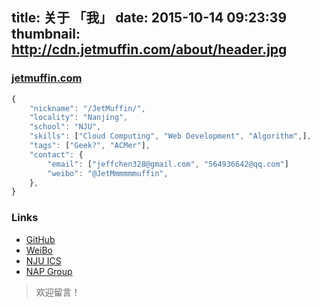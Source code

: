 title: 关于 「我」
date: 2015-10-14 09:23:39
thumbnail: http://cdn.jetmuffin.com/about/header.jpg
---

### [jetmuffin.com](www.jetmuffin.com)

```javascript
{
    "nickname": "/JetMuffin/", 
    "locality": "Nanjing",
    "school": "NJU",
    "skills": ["Cloud Computing", "Web Development", "Algorithm",],
    "tags": ["Geek?", "ACMer"],
    "contact": {
        "email": ["jeffchen328@gmail.com", "564936642@qq.com"]
        "weibo": "@JetMmmmmmuffin",
    },
}
```

### Links
* [GitHub](https://github.com/JetMuffin/) 
* [WeiBo](http://weibo.com/u/1922357801/) 
* [NJU ICS](http://moon.nju.edu.cn)
* [NAP Group](http://nap-blog.artemisprojects.org/)

> 欢迎留言！


